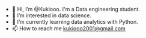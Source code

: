 - 👋 Hi, I’m @Kukiooo. I'm a Data engineering student.
- 👀 I’m interested in data science.
- 🌱 I’m currently learning data analytics with Python.
- 📫 How to reach me kukiooo2001@gmail.com

<!---
Kukiooo/Kukiooo is a ✨ special ✨ repository because its `README.md` (this file) appears on your GitHub profile.
You can click the Preview link to take a look at your changes.
--->
